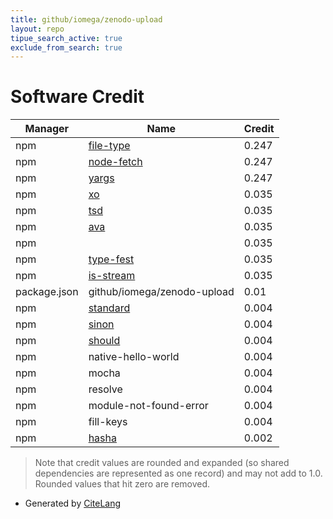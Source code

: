 ```yaml
---
title: github/iomega/zenodo-upload
layout: repo
tipue_search_active: true
exclude_from_search: true
---
```

# Software Credit

|Manager|Name|Credit|
|-------|----|------|
|npm|[file-type](https://github.com/sindresorhus/file-type#readme)|0.247|
|npm|[node-fetch](https://github.com/node-fetch/node-fetch)|0.247|
|npm|[yargs](https://yargs.js.org/)|0.247|
|npm|[xo](https://github.com/xojs/xo#readme)|0.035|
|npm|[tsd](https://github.com/SamVerschueren/tsd#readme)|0.035|
|npm|[ava](https://avajs.dev)|0.035|
|npm||0.035|
|npm|[type-fest](https://github.com/sindresorhus/type-fest#readme)|0.035|
|npm|[is-stream](https://github.com/sindresorhus/is-stream#readme)|0.035|
|package.json|github/iomega/zenodo-upload|0.01|
|npm|[standard](https://standardjs.com)|0.004|
|npm|[sinon](https://sinonjs.org/)|0.004|
|npm|[should](https://github.com/shouldjs/should.js)|0.004|
|npm|native-hello-world|0.004|
|npm|mocha|0.004|
|npm|resolve|0.004|
|npm|module-not-found-error|0.004|
|npm|fill-keys|0.004|
|npm|[hasha](https://github.com/sindresorhus/hasha#readme)|0.002|


> Note that credit values are rounded and expanded (so shared dependencies are represented as one record) and may not add to 1.0. Rounded values that hit zero are removed.


- Generated by [CiteLang](https://github.com/vsoch/citelang)
